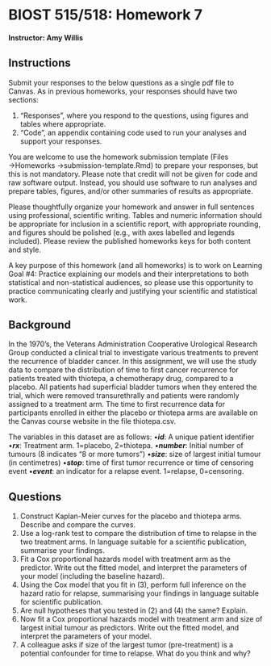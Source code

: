 # BIOST 515/518: Homework 7
#### Instructor:  Amy Willis

## Instructions

Submit your responses to the below questions as a single pdf file to Canvas. As in previous homeworks, your
responses should have two sections:

1. “Responses”, where you respond to the questions, using figures and tables where appropriate.
2. “Code”, an appendix containing code used to run your analyses and support your responses.

You are welcome to use the homework submission template (Files →Homeworks →submission-template.Rmd) to prepare your responses, but this is not mandatory. Please note that credit will not be given for code and raw software output. Instead, you should use software to run analyses and prepare tables, figures, and/or
other summaries of results as appropriate.

Please thoughtfully organize your homework and answer in full sentences using professional, scientific writing. Tables and numeric information should be appropriate for inclusion in a scientific report, with appropriate rounding, and figures should be polished (e.g., with axes labelled and legends included). Please review the
published homeworks keys for both content and style.

A key purpose of this homework (and all homeworks) is to work on Learning Goal #4: Practice explaining our models and their interpretations to both statistical and non-statistical audiences, so please use this opportunity to practice communicating clearly and justifying your scientific and statistical work.

## Background

In the 1970’s, the Veterans Administration Cooperative Urological Research Group conducted a clinical trial to investigate various treatments to prevent the recurrence of bladder cancer. In this assignment, we will use the study data to compare the distribution of time to first cancer recurrence for patients treated with thiotepa, a chemotherapy drug, compared to a placebo. All patients had superficial bladder tumors when they entered the trial, which were removed transurethrally and patients were randomly assigned to a treatment arm. The time to first recurrence data for participants enrolled in either the placebo or thiotepa arms are available on the Canvas course website in the file thiotepa.csv.

The variables in this dataset are as follows:
•***id***: A unique patient identifier
•***rx***: Treatment arm. 1=placebo, 2=thiotepa.
•***number***: Initial number of tumours (8 indicates “8 or more tumors”)
•***size***: size of largest initial tumour (in centimetres)
•***stop***: time of first tumor recurrence or time of censoring event
•***event***: an indicator for a relapse event. 1=relapse, 0=censoring.

## Questions

1. Construct Kaplan-Meier curves for the placebo and thiotepa arms. Describe and compare the curves.
2. Use a log-rank test to compare the distribution of time to relapse in the two treatment arms. In language suitable for a scientific publication, summarise your findings.
3. Fit a Cox proportional hazards model with treatment arm as the predictor. Write out the fitted model, and interpret the parameters of your model (including the baseline hazard).
4. Using the Cox model that you fit in (3), perform full inference on the hazard ratio for relapse, summarising your findings in language suitable for scientific publication.
5. Are null hypotheses that you tested in (2) and (4) the same? Explain.
6. Now fit a Cox proportional hazards model with treatment arm and size of largest initial tumour as predictors. Write out the fitted model, and interpret the parameters of your model.
7. A colleague asks if size of the largest tumor (pre-treatment) is a potential confounder for time to relapse.
What do you think and why?
